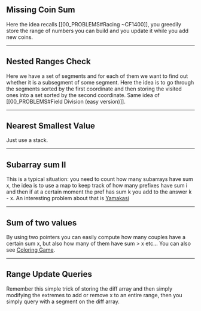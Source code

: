 ## Missing Coin Sum 

Here the idea recalls [[00_PROBLEMS#Racing ~CF1400]], you greedily store the range of numbers you can build and you update it while you add new coins. 

---
## Nested Ranges Check

Here we have a set of segments and for each of them we want to find out whether it is a subsegment of some segment. Here the idea is to go through the segments sorted by the first coordinate and then storing the visited ones into a set sorted by the second coordinate. Same idea of [[00_PROBLEMS#Field Division (easy version)]].

---
## Nearest Smallest Value 

Just use a stack. 

---
## Subarray sum II 

This is a typical situation: you need to count how many subarrays have sum x, the idea is to use a map to keep track of how many prefixes have sum i and then if at a certain moment the pref has sum k you add to the answer k - x. An interesting problem about that is [Yamakasi](https://codeforces.com/contest/2121/problem/F)

---
## Sum of two values

By using two pointers you can easily compute how many couples have a certain sum x, but also how many of them have sum > x etc... You can also see [Coloring Game](https://codeforces.com/contest/2112/problem/C).

--- 
## Range Update Queries

Remember this simple trick of storing the diff array and then simply modifying the extremes to add or remove x to an entire range, then you simply query with a segment on the diff array. 